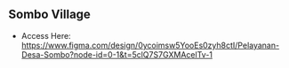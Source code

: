 ## Sombo Village

- Access Here: https://www.figma.com/design/0ycoimsw5YooEs0zyh8ctI/Pelayanan-Desa-Sombo?node-id=0-1&t=5clQ7S7GXMAcelTv-1